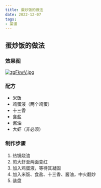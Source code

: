 ```yaml
---
title: 蛋炒饭的做法
date: 2022-12-07
tags:
- 菜谱
---
```


## 蛋炒饭的做法
### 效果图
[![zgFkwV.jpg](https://s1.ax1x.com/2022/12/07/zgFkwV.jpg)](https://imgse.com/i/zgFkwV)
### 配方
- 米饭
- 鸡蛋液（两个鸡蛋）
- 十三香
- 食盐
- 酱油
- 大虾（非必须）
### 制作步骤
1. 热锅烧油
2. 煎大虾至两面变红
3. 加入鸡蛋液，等待其凝固
4. 加入米饭、食盐、十三香、酱油，中火翻炒
5. 装盘